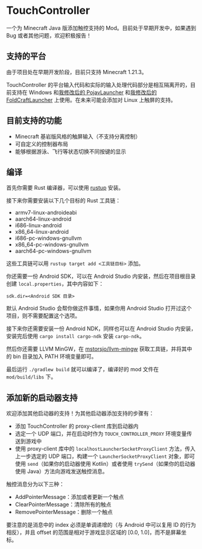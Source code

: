 # TouchController

一个为 Minecraft Java 版添加触控支持的 Mod。目前处于早期开发中，如果遇到 Bug 或者其他问题，欢迎积极报告！

## 支持的平台

由于项目处在早期开发阶段，目前只支持 Minecraft 1.21.3。

TouchController 的平台输入代码和实际的输入处理代码部分是相互隔离开的，目前支持在 Windows 和[我修改后的 PojavLauncher](https://github.com/fifth-light/PojavLauncher) 和[我修改后的 FoldCraftLauncher](https://github.com/fifth-light/FoldCraftLauncher) 上使用。在未来可能会添加对 Linux 上触屏的支持。

## 目前支持的功能

- Minecraft 基岩版风格的触屏输入（不支持分离控制）
- 可自定义的控制器布局
- 能够根据游泳、飞行等状态切换不同按键的显示

## 编译

首先你需要 Rust 编译器，可以使用 [rustup](https://rustup.rs/) 安装。

接下来你需要安装以下几个目标的 Rust 工具链：

- armv7-linux-androideabi
- aarch64-linux-android
- i686-linux-android
- x86_64-linux-android
- i686-pc-windows-gnullvm
- x86_64-pc-windows-gnullvm
- aarch64-pc-windows-gnullvm

这些工具链可以用 `rustup target add <工具链目标>` 添加。

你还需要一份 Android SDK，可以在 Android Studio 内安装，然后在项目根目录创建 `local.properties`，其中内容如下：

```
sdk.dir=<Android SDK 目录>
```

默认 Android Studio 会帮你做这件事情，如果你用 Android Studio 打开过这个项目，则不需要配置这个选项。

接下来你还需要安装一份 Android NDK，同样也可以在 Android Studio 内安装，安装完后使用 `cargo install cargo-ndk` 安装 `cargo-ndk`。

然后你还需要 LLVM MinGW，在 [mstorsjo/llvm-mingw](https://github.com/mstorsjo/llvm-mingw/releases) 获取工具链，并将其中的
bin 目录加入 PATH 环境变量即可。

最后运行 `./gradlew build` 就可以编译了，编译好的 mod 文件在 `mod/build/libs` 下。

## 添加新的启动器支持

欢迎添加其他启动器的支持！为其他启动器添加支持的步骤有：

- 添加 TouchController 的 proxy-client 库到启动器内
- 选定一个 UDP 端口，并在启动时作为 `TOUCH_CONTROLLER_PROXY` 环境变量传送到游戏中
- 使用 proxy-client 库中的 `localhostLauncherSocketProxyClient` 方法，传入上一步选定的 UDP 端口，构建一个 `LauncherSocketProxyClient` 对象，即可使用 `send`（如果你的启动器使用 Kotlin）或者使用 `trySend`（如果你的启动器使用 Java）方法向游戏发送触控消息。

触控消息分为以下三种：

- AddPointerMessage：添加或者更新一个触点
- ClearPointerMessage：清除所有的触点
- RemovePointerMessage：删除一个触点

要注意的是消息中的 index 必须是单调递增的（与 Android 中可以复用 ID 的行为相反），并且 offset 的范围是相对于游戏显示区域的 [0.0, 1.0]，而不是屏幕坐标。

